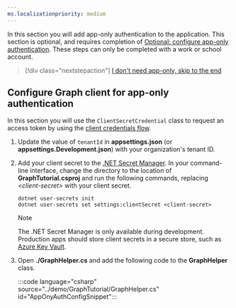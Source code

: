```yaml
---
ms.localizationpriority: medium
---
```


<!-- markdownlint-disable MD041 -->

In this section you will add app-only authentication to the application. This section is optional, and requires completion of [Optional: configure app-only authentication](?tutorial-step=2). These steps can only be completed with a work or school account.

> [!div class="nextstepaction"]
> [I don't need app-only, skip to the end](?tutorial-step=10)

## Configure Graph client for app-only authentication

In this section you will use the `ClientSecretCredential` class to request an access token by using the [client credentials flow](https://docs.microsoft.com/azure/active-directory/develop/v2-oauth2-client-creds-grant-flow).

1. Update the value of `tenantId` in **appsettings.json** (or **appsettings.Development.json**) with your organization's tenant ID.

1. Add your client secret to the [.NET Secret Manager](https://docs.microsoft.com/aspnet/core/security/app-secrets). In your command-line interface, change the directory to the location of **GraphTutorial.csproj** and run the following commands, replacing *&lt;client-secret&gt;* with your client secret.

    ```dotnetcli
    dotnet user-secrets init
    dotnet user-secrets set settings:clientSecret <client-secret>
    ```

    > [!NOTE]
    > The .NET Secret Manager is only available during development. Production apps should store client secrets in a secure store, such as [Azure Key Vault](https://docs.microsoft.com/azure/key-vault/general/overview).

1. Open **./GraphHelper.cs** and add the following code to the **GraphHelper** class.

    :::code language="csharp" source="../demo/GraphTutorial/GraphHelper.cs" id="AppOnyAuthConfigSnippet":::
